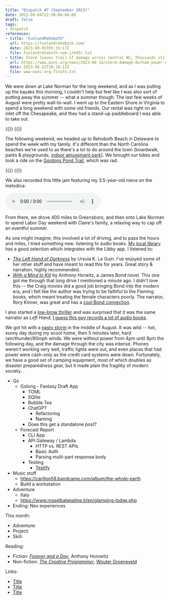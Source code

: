 ```yaml
---
title: "Dispatch #7 (September 2023)"
date: 2023-09-04T22:38:04-04:00
draft: false
tags:
- dispatch
references:
- title: "FunlandRehoboth"
  url: https://funlandrehoboth.com/
  date: 2023-09-05T03:33:17Z
  file: funlandrehoboth-com-jrkd5r.txt
- title: Storm leaves trail of damage across central NC; Thousands still without power Wednesday | WUNC
  url: https://www.wunc.org/news/2023-08-16/storm-damage-durham-power-outage-closures-north-carolina-816
  date: 2023-08-21T18:18:11Z
  file: www-wunc-org-fstofo.txt
---
```


We were down at Lake Norman for the long weekend, and as I was pulling up the kayaks this morning, I couldn't help but feel like I was also sort of putting away the summer -- what a summer though. The last few weeks of August were pretty wall-to-wall. I went up to the Eastern Shore in Virginia to spend a long weekend with some old friends. Our rental was right on an inlet off the Chesapeake, and they had a stand-up paddleboard I was able to take out.

<!--more-->

<div class="image-set">
  {{<thumbnail IMG_4446.jpeg "400x200" />}}
  {{<thumbnail IMG_1602.jpeg "400x200" />}}
</div>

The following weekend, we headed up to Rehoboth Beach in Delaware to spend the week with my family. It's different than the North Carolina beaches we're used to as there's a lot to do around the town (boardwalk, parks & playgrounds, [indoor amusement park][1]). We brought our bikes and took a ride on the [Gordons Pond Trail][2], which was rad.

[1]: https://funlandrehoboth.com/
[2]: https://delawaregreenways.org/trail/gordons-pond-trail/

<div class="image-set">
  {{<thumbnail IMG_4514.jpeg "400x300" />}}
  {{<thumbnail IMG_4575.jpeg "400x300" />}}
</div>

We also recorded this little jam featuring my 3.5-year-old niece on the melodica:

<audio controls src="nomi.mp3"></audio>

From there, we drove 400 miles to Greensboro, and then onto Lake Norman to spend Labor Day weekend with Claire's family, a relaxing way to cap off an eventful summer.

As one might imagine, this involved a lot of driving, and to pass the hours and miles, I tried something new: listening to audio books. [My local library][3] has a good selection which integrates with the Libby app. I listened to:

* [_The Left Hand of Darkness_][4] by Ursula K. Le Guin. I've enjoyed some of her other stuff and have meant to read this for years. Great story & narration, highly recommended.
* [_With a Mind to Kill_][5] by Anthony Horwitz, a James Bond novel. This one got me through that long drive I mentioned a minute ago. I didn't love this -- the Craig movies did a good job bringing Bond into the modern era, and I felt like the author was trying to be faithful to the Fleming books, which meant treating the female characters poorly. The narrator, Rory Kinner, was great and has a [cool Bond connection][6].

I also started a [low-brow thriller][7] and was surprised that it was the same narrator as _Left Hand_; [I guess this guy records a lot of audio books][8].

[3]: https://durhamcounty.overdrive.com/
[4]: https://durhamcounty.overdrive.com/media/3784285
[5]: https://durhamcounty.overdrive.com/media/6525209
[6]: https://en.wikipedia.org/wiki/Rory_Kinnear
[7]: https://durhamcounty.overdrive.com/media/2152378
[8]: https://en.wikipedia.org/wiki/George_Guidall

We got hit with a [nasty storm][9] in the middle of August. It was wild -- hot, sunny day during my scoot home, then 5 minutes later, hard rain/thunder/80mph winds. We were without power from 4pm until 8pm the following day, and the damage through the city was intense. Phones weren't working very well, traffic lights were out, and even places that had power were cash-only as the credit card systems were down. Fortunately, we have a good set of camping equipment, most of which doubles as disaster preparedness gear, but it made plain the fragility of modern society.

[9]: https://www.wunc.org/news/2023-08-16/storm-damage-durham-power-outage-closures-north-carolina-816

* Go
	* Golong - Fantasy Draft App
		* TOML
		* SQlite
		* Bubble Tea
		* ChatGPT
			* Refactoring
			* Naming
		* Does this get a standalone post?
	* Forecast Report
		* CLI App
		* API Gateway / Lambda
			* HTTP vs. REST APIs
			* Basic Auth
			* Parsing multi-part response body
		* Testing
			* [Testify](https://github.com/stretchr/testify)
* Music stuff
	* https://carillon58.bandcamp.com/album/the-whole-earth
	* Build a workstation
* Adventure
	* Italy
	* https://www.rosselbalepalme.it/en/glamping-lodge.php
* Ending: Nev experiences
  
This month:

* Adventure:
* Project:
* Skill:

Reading:

* Fiction: [_Forever and a Day_][10], Anthony Horowitz
* Non-fiction: [_The Creative Programmer_][11], [Wouter Groeneveld][12]


[10]: https://bookshop.org/p/books/forever-and-a-day-a-james-bond-novel-anthony-horowitz/7998118
[11]: https://www.manning.com/books/the-creative-programmer
[12]: https://brainbaking.com/

Links:

* [Title][13]
* [Title][14]
* [Title][15]

[13]: https://example.com/
[14]: https://example.com/
[15]: https://example.com/
